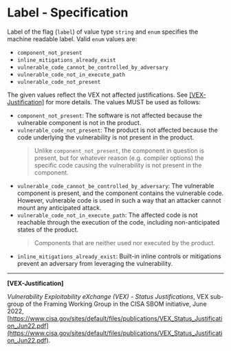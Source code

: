 # Label - Specification

Label of the flag (`label`) of value type `string` and `enum` specifies the machine readable label. Valid `enum` values are:

* `component_not_present`
* `inline_mitigations_already_exist`
* `vulnerable_code_cannot_be_controlled_by_adversary`
* `vulnerable_code_not_in_execute_path`
* `vulnerable_code_not_present`

The given values reflect the VEX not affected justifications. See [[VEX-Justification]](#vex-justification) for more details. The values MUST be used as follows:

* `component_not_present`: The software is not affected because the vulnerable component is not in the product.
* `vulnerable_code_not_present`: The product is not affected because the code underlying the vulnerability is not present in the product.
  > Unlike `component_not_present`, the component in question is present, but for whatever reason (e.g. compiler
  > options) the specific code causing the vulnerability is not present in the component.
* `vulnerable_code_cannot_be_controlled_by_adversary`: The vulnerable component is present, and the component contains the vulnerable code.
   However, vulnerable code is used in such a way that an attacker cannot mount any anticipated attack.
* `vulnerable_code_not_in_execute_path`: The affected code is not reachable through the execution of the code, including non-anticipated states of the product.
  > Components that are neither used nor executed by the product.
* `inline_mitigations_already_exist`: Built-in inline controls or mitigations prevent an adversary from leveraging the vulnerability.

___

<a name="vex-justification"/>**[VEX-Justification]**

_Vulnerability Exploitability eXchange (VEX) - Status Justifications_, VEX sub-group of the Framing Working Group in the CISA SBOM initiative,
June 2022, [https://www.cisa.gov/sites/default/files/publications/VEX_Status_Justification_Jun22.pdf](https://www.cisa.gov/sites/default/files/publications/VEX_Status_Justification_Jun22.pdf).
